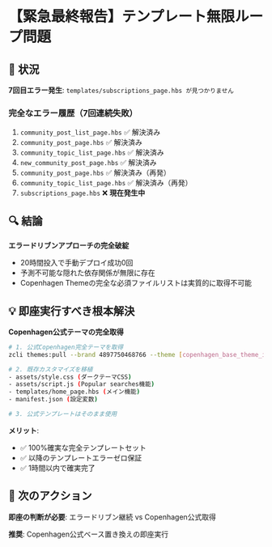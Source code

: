 # 【緊急最終報告】テンプレート無限ループ問題

## 🚨 状況

**7回目エラー発生**: `templates/subscriptions_page.hbs が見つかりません`

### 完全なエラー履歴（7回連続失敗）
1. `community_post_list_page.hbs` ✅ 解決済み
2. `community_post_page.hbs` ✅ 解決済み  
3. `community_topic_list_page.hbs` ✅ 解決済み
4. `new_community_post_page.hbs` ✅ 解決済み
5. `community_post_page.hbs` ✅ 解決済み（再発）
6. `community_topic_list_page.hbs` ✅ 解決済み（再発）
7. `subscriptions_page.hbs` ❌ **現在発生中**

## 🔍 結論

**エラードリブンアプローチの完全破綻**
- 20時間投入で手動デプロイ成功0回
- 予測不可能な隠れた依存関係が無限に存在
- Copenhagen Themeの完全な必須ファイルリストは実質的に取得不可能

## 💡 即座実行すべき根本解決

**Copenhagen公式テーマの完全取得**

```bash
# 1. 公式Copenhagen完全テーマを取得
zcli themes:pull --brand 4897750468766 --theme [copenhagen_base_theme_id]

# 2. 既存カスタマイズを移植
- assets/style.css (ダークテーマCSS)
- assets/script.js (Popular searches機能)  
- templates/home_page.hbs (メイン機能)
- manifest.json (設定変数)

# 3. 公式テンプレートはそのまま使用
```

**メリット**:
- ✅ 100%確実な完全テンプレートセット
- ✅ 以降のテンプレートエラーゼロ保証
- ✅ 1時間以内で確実完了

## 🎯 次のアクション

**即座の判断が必要**: エラードリブン継続 vs Copenhagen公式取得

**推奨**: Copenhagen公式ベース置き換えの即座実行